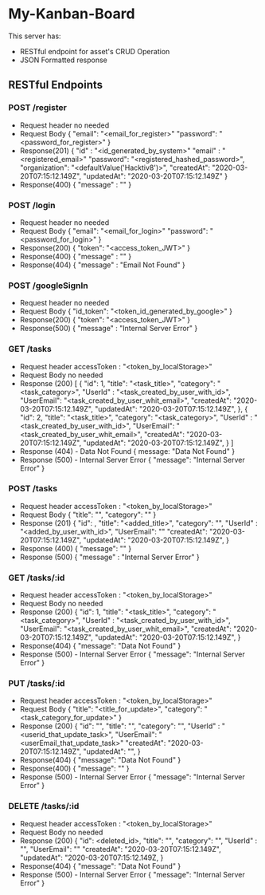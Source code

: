 # My-Kanban-Board

This server has:
- RESTful endpoint for asset's CRUD Operation
- JSON Formatted response


## RESTful Endpoints

### POST /register
  * Request header
    no needed
  * Request Body
    {
      "email": "<email_for_register>"
      "password": "<password_for_register>"
    }
  * Response(201)
    {
      "id" : "<id_generated_by_system>"
      "email" : "<registered_email>"
      "password": "<registered_hashed_password>",
      "organization": "<defaultValue('Hacktiv8')>",
      "createdAt": "2020-03-20T07:15:12.149Z",
      "updatedAt": "2020-03-20T07:15:12.149Z"
    }
  * Response(400)
    {
      "message" : "<ValidationError>"
    }

 ### POST /login
  * Request header
    no needed
  * Request Body
    {
      "email": "<email_for_login>"
      "password": "<password_for_login>"
    }
  * Response(200)
    {
      "token": "<access_token_JWT>"
    }
  * Response(400)
    {
      "message" : "<ValidationError>"
    }
  * Response(404)
    {
      "message" : "Email Not Found"
    }

 ### POST /googleSignIn
  * Request header
    no needed
  * Request Body
    {
      "id_token": "<token_id_generated_by_google>"
    }
  * Response(200)
    {
      "token": "<access_token_JWT>"
    }
  * Response(500)
    {
      "message" : "Internal Server Error"
    }

### GET /tasks
  * Request header
    accessToken : "<token_by_localStorage>"
  * Request Body
    no needed
  * Response (200)
    [
      {
        "id": 1,
        "title": "<task_title>",
        "category": "<task_category>",
        "UserId" : "<task_created_by_user_with_id>",
        "UserEmail": "<task_created_by_user_whit_email>",
        "createdAt": "2020-03-20T07:15:12.149Z",
        "updatedAt": "2020-03-20T07:15:12.149Z",
      },
      {
        "id": 2,
        "title": "<task_title>",
        "category": "<task_category>",
        "UserId" : "<task_created_by_user_with_id>",
        "UserEmail": "<task_created_by_user_whit_email>",
        "createdAt": "2020-03-20T07:15:12.149Z",
        "updatedAt": "2020-03-20T07:15:12.149Z",
        }
      ]
  * Response (404) - Data Not Found
    {
      message: "Data Not Found"
    }
  * Response (500) - Internal Server Error
    {
      "message": "Internal Server Error"
    }

### POST /tasks
  * Request header
    accessToken : "<token_by_localStorage>"
  * Request Body
    {
      "title": "<name to get insert into>",
      "category": "<category to get insert into>"
    }
  * Response (201)
    {
      "id": <given id by system>,
      "title": "<added_title>",
      "category": "<added category>",
      "UserId" : "<added_by_user_with_id>",
      "UserEmail": "<added by_user_with_email>"
      "createdAt": "2020-03-20T07:15:12.149Z",
      "updatedAt": "2020-03-20T07:15:12.149Z",
    }
  * Response (400)
    {
      "message": "<ValidationError>"
    }
  * Response (500)
    {
      "message" : "Internal Server Error"
    }

### GET /tasks/:id
  * Request header
    accessToken : "<token_by_localStorage>"
  * Request Body
    no needed
  * Response (200)
    {
        "id": 1,
        "title": "<task_title>",
        "category": "<task_category>",
        "UserId" : "<task_created_by_user_with_id>",
        "UserEmail": "<task_created_by_user_whit_email>",
        "createdAt": "2020-03-20T07:15:12.149Z",
        "updatedAt": "2020-03-20T07:15:12.149Z",
      }
  * Response(404)
    {
      "message": "Data Not Found"
    }
  * Response (500) - Internal Server Error
    {
      "message": "Internal Server Error"
    }

### PUT /tasks/:id
  * Request header
    accessToken : "<token_by_localStorage>"
  * Request Body
    {
    "title": "<title_for_update>",
    "category": "<task_category_for_update>"
    }
  * Response (200)
    {
      "id": "<generatedsystemid>",
      "title": "<task updated title>",
      "category": "<task updated category>",
      "UserId" : "<userid_that_update_task>",
      "UserEmail": "<userEmail_that_update_task>"
      "createdAt": "2020-03-20T07:15:12.149Z",
      "updatedAt": "<updated date and time>",
    }
  * Response(404)
    {
      "message": "Data Not Found"
    }
  * Response(400)
    {
      "message": "<ErrorValidation>"
    }
  * Response (500) - Internal Server Error
    {
      "message": "Internal Server Error"
    }

### DELETE /tasks/:id
  * Request header
    accessToken : "<token_by_localStorage>"
  * Request Body
    no needed
  * Response (200)
    {
      "id": <deleted_id>,
      "title": "<deleted task title>",
      "category": "<deleted task category>",
      "UserId" : "<deleted task from userid>",
      "UserEmail": "<deleted task from useremail>"
      "createdAt": "2020-03-20T07:15:12.149Z",
      "updatedAt": "2020-03-20T07:15:12.149Z,
    }
 * Response(404)
    {
      "message": "Data Not Found"
    }
 * Response (500) - Internal Server Error
    {
      "message": "Internal Server Error"
    }
